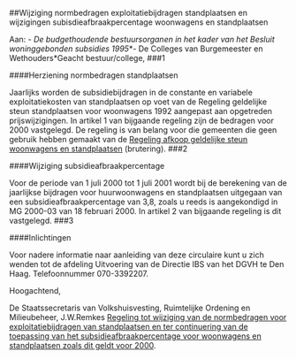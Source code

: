 <meta http-equiv='Content-Type' content='text/html; charset=utf-8' />

##Wijziging normbedragen exploitatiebijdragen standplaatsen en wijzigingen subisdieafbraakpercentage woonwagens en standplaatsen

Aan: *- De budgethoudende bestuursorganen in het kader van het Besluit woninggebonden subsidies 1995**- De Colleges van Burgemeester en Wethouders*Geacht bestuur/college,
###1 

####Herziening normbedragen standplaatsen

Jaarlijks worden de subsidiebijdragen in de constante en variabele exploitatiekosten van standplaatsen op voet van de Regeling geldelijke steun standplaatsen voor woonwagens 1992 aangepast aan opgetreden prijswijzigingen. In artikel 1 van bijgaande regeling zijn de bedragen voor 2000 vastgelegd. De regeling is van belang voor die gemeenten die geen gebruik hebben gemaakt van de [Regeling afkoop geldelijke steun woonwagens en standplaatsen](../../../../../../../../../ministeriele-regeling/regeling/afkoop/geldelijke/steun/woonwagens/en/standplaatsen/BWBR0010113/README.md) (brutering). 
###2 

####Wijziging subsidieafbraakpercentage

Voor de periode van 1 juli 2000 tot 1 juli 2001 wordt bij de berekening van de jaarlijkse bijdragen voor huurwoonwagens en standplaatsen uitgegaan van een subsidieafbraakpercentage van 3,8, zoals u reeds is aangekondigd in MG 2000-03 van 18 februari 2000. In artikel 2 van bijgaande regeling is dit vastgelegd. 
###3 

####Inlichtingen

Voor nadere informatie naar aanleiding van deze circulaire kunt u zich wenden tot de afdeling Uitvoering van de Directie IBS van het DGVH te Den Haag. Telefoonnummer 070-3392207.

Hoogachtend, 

De 
Staatssecretaris van Volkshuisvesting, Ruimtelijke Ordening en Milieubeheer,
J.W.Remkes
[Regeling tot wijziging van de normbedragen voor exploitatiebijdragen van standplaatsen en ter continuering van de toepassing van het subsidieafbraakpercentage voor woonwagens en standplaatsen zoals dit geldt voor 2000](../../../../../../../../../ministeriele-regeling/regeling/tot/wijziging/van/de/normbedragen/voor/exploitatiebijdragen/van/etc/BWBR0011412/README.md).
